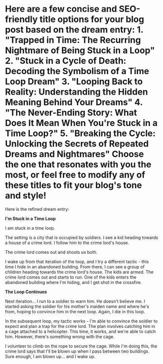 # Here are a few concise and SEO-friendly title options for your blog post based on the dream entry:  1. **"Trapped in Time: The Recurring Nightmare of Being Stuck in a Loop"** 2. **"Stuck in a Cycle of Death: Decoding the Symbolism of a Time Loop Dream"** 3. **"Looping Back to Reality: Understanding the Hidden Meaning Behind Your Dreams"** 4. **"The Never-Ending Story: What Does It Mean When You're Stuck in a Time Loop?"** 5. **"Breaking the Cycle: Unlocking the Secrets of Repeated Dreams and Nightmares"**  Choose the one that resonates with you the most, or feel free to modify any of these titles to fit your blog's tone and style!

Here is the refined dream entry:

**I'm Stuck in a Time Loop**

I am stuck in a time loop.

The setting is a city that is occupied by soldiers.
I see a kid heading towards a house of a crime lord. I follow him to the crime lord's house.

The crime lord comes out and shoots us both.

I wake up from that iteration of the loop, and I try a different tactic - this time I hide in an abandoned building. From there, I can see a group of children heading towards the crime lord's house. The kids are armed. The crime lord comes out and starts to run. One of the kids enters the abandoned building where I'm hiding, and I get shot in the crossfire.

**The Loop Continues**

Next iteration... I run to a soldier to warn him. He doesn't believe me. I started asking the soldier for his mother's maiden name and where he's from, hoping to convince him in the next loop. Again, I die in this loop.

In the subsequent loop, my tactic works - I'm able to convince the soldier to expect and plan a trap for the crime lord. The plan involves catching him in a cage attached to a helicopter. This time, it works, and we're able to catch him. However, there's something wrong with the cage.

I volunteer to climb on the rope to secure the cage. While I'm doing this, the crime lord says that I'll be blown up when I pass between two buildings. Sure enough, I am blown up... and I wake up.